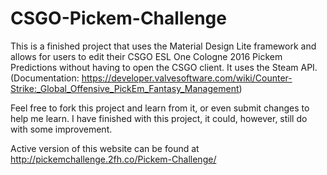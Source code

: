 # CSGO-Pickem-Challenge
This is a finished project that uses the Material Design Lite framework and allows for users to edit their CSGO ESL One Cologne 2016 Pickem Predictions without having to open the CSGO client. It uses the Steam API. (Documentation: https://developer.valvesoftware.com/wiki/Counter-Strike:_Global_Offensive_PickEm_Fantasy_Management)

Feel free to fork this project and learn from it, or even submit changes to help me learn. I have finished with this project, it could, however, still do with some improvement.

Active version of this website can be found at http://pickemchallenge.2fh.co/Pickem-Challenge/
